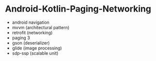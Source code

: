 # Android-Kotlin-Paging-Networking

-  android navigation
-  mvvm (architectural pattern)
-  retrofit (networking)
-  paging 3
-  gson (deserializer)
-  glide (image processing)
-  sdp-ssp (scalable unit)
